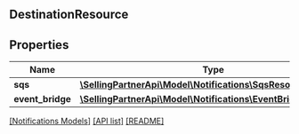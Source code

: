 ## DestinationResource

## Properties

Name | Type | Description | Notes
------------ | ------------- | ------------- | -------------
**sqs** | [**\SellingPartnerApi\Model\Notifications\SqsResource**](SqsResource.md) |  | [optional]
**event_bridge** | [**\SellingPartnerApi\Model\Notifications\EventBridgeResource**](EventBridgeResource.md) |  | [optional]

[[Notifications Models]](../) [[API list]](../../Api) [[README]](../../../README.md)
